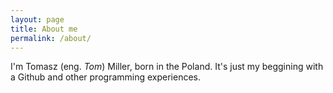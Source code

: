 ```yaml
---
layout: page
title: About me
permalink: /about/
---
```


I'm Tomasz (eng. <span style="font-style: italic;">Tom</span>) Miller, born in the Poland. It's just my beggining with a Github and other programming experiences.
